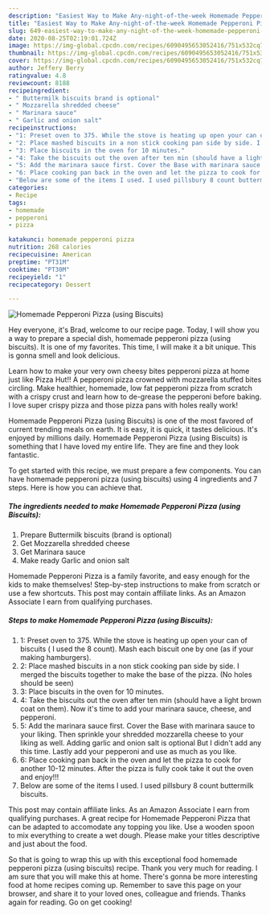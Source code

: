 ```yaml
---
description: "Easiest Way to Make Any-night-of-the-week Homemade Pepperoni Pizza (using Biscuits)"
title: "Easiest Way to Make Any-night-of-the-week Homemade Pepperoni Pizza (using Biscuits)"
slug: 649-easiest-way-to-make-any-night-of-the-week-homemade-pepperoni-pizza-using-biscuits
date: 2020-08-25T02:19:01.724Z
image: https://img-global.cpcdn.com/recipes/6090495653052416/751x532cq70/homemade-pepperoni-pizza-using-biscuits-recipe-main-photo.jpg
thumbnail: https://img-global.cpcdn.com/recipes/6090495653052416/751x532cq70/homemade-pepperoni-pizza-using-biscuits-recipe-main-photo.jpg
cover: https://img-global.cpcdn.com/recipes/6090495653052416/751x532cq70/homemade-pepperoni-pizza-using-biscuits-recipe-main-photo.jpg
author: Jeffery Berry
ratingvalue: 4.8
reviewcount: 8188
recipeingredient:
- " Buttermilk biscuits brand is optional"
- " Mozzarella shredded cheese"
- " Marinara sauce"
- " Garlic and onion salt"
recipeinstructions:
- "1: Preset oven to 375. While the stove is heating up open your can of biscuits ( I used the 8 count). Mash each biscuit one by one (as if your making hamburgers)."
- "2: Place mashed biscuits in a non stick cooking pan side by side. I merged the biscuits together to make the base of the pizza. (No holes should be seen)"
- "3: Place biscuits in the oven for 10 minutes."
- "4: Take the biscuits out the oven after ten min (should have a light brown coat on them). Now it&#39;s time to add your marinara sauce, cheese, and pepperoni."
- "5: Add the marinara sauce first. Cover the Base with marinara sauce to your liking. Then sprinkle your shredded mozzarella cheese to your liking as well. Adding garlic and onion salt is optional But I didn&#39;t add any this time. Lastly add your pepperoni and use as much as you like."
- "6: Place cooking pan back in the oven and let the pizza to cook for another 10-12 minutes. After the pizza is fully cook take it out the oven and enjoy!!!"
- "Below are some of the items I used. I used pillsbury 8 count buttermilk biscuits."
categories:
- Recipe
tags:
- homemade
- pepperoni
- pizza

katakunci: homemade pepperoni pizza 
nutrition: 268 calories
recipecuisine: American
preptime: "PT31M"
cooktime: "PT30M"
recipeyield: "1"
recipecategory: Dessert

---
```



![Homemade Pepperoni Pizza (using Biscuits)](https://img-global.cpcdn.com/recipes/6090495653052416/751x532cq70/homemade-pepperoni-pizza-using-biscuits-recipe-main-photo.jpg)

Hey everyone, it's Brad, welcome to our recipe page. Today, I will show you a way to prepare a special dish, homemade pepperoni pizza (using biscuits). It is one of my favorites. This time, I will make it a bit unique. This is gonna smell and look delicious.

Learn how to make your very own cheesy bites pepperoni pizza at home just like Pizza Hut!! A pepperoni pizza crowned with mozzarella stuffed bites circling. Make healthier, homemade, low fat pepperoni pizza from scratch with a crispy crust and learn how to de-grease the pepperoni before baking. I love super crispy pizza and those pizza pans with holes really work!

Homemade Pepperoni Pizza (using Biscuits) is one of the most favored of current trending meals on earth. It is easy, it is quick, it tastes delicious. It's enjoyed by millions daily. Homemade Pepperoni Pizza (using Biscuits) is something that I have loved my entire life. They are fine and they look fantastic.


To get started with this recipe, we must prepare a few components. You can have homemade pepperoni pizza (using biscuits) using 4 ingredients and 7 steps. Here is how you can achieve that.

<!--inarticleads1-->

##### The ingredients needed to make Homemade Pepperoni Pizza (using Biscuits):

1. Prepare  Buttermilk biscuits (brand is optional)
1. Get  Mozzarella shredded cheese
1. Get  Marinara sauce
1. Make ready  Garlic and onion salt


Homemade Pepperoni Pizza is a family favorite, and easy enough for the kids to make themselves! Step-by-step instructions to make from scratch or use a few shortcuts. This post may contain affiliate links. As an Amazon Associate I earn from qualifying purchases. 

<!--inarticleads2-->

##### Steps to make Homemade Pepperoni Pizza (using Biscuits):

1. 1: Preset oven to 375. While the stove is heating up open your can of biscuits ( I used the 8 count). Mash each biscuit one by one (as if your making hamburgers).
1. 2: Place mashed biscuits in a non stick cooking pan side by side. I merged the biscuits together to make the base of the pizza. (No holes should be seen)
1. 3: Place biscuits in the oven for 10 minutes.
1. 4: Take the biscuits out the oven after ten min (should have a light brown coat on them). Now it&#39;s time to add your marinara sauce, cheese, and pepperoni.
1. 5: Add the marinara sauce first. Cover the Base with marinara sauce to your liking. Then sprinkle your shredded mozzarella cheese to your liking as well. Adding garlic and onion salt is optional But I didn&#39;t add any this time. Lastly add your pepperoni and use as much as you like.
1. 6: Place cooking pan back in the oven and let the pizza to cook for another 10-12 minutes. After the pizza is fully cook take it out the oven and enjoy!!!
1. Below are some of the items I used. I used pillsbury 8 count buttermilk biscuits.


This post may contain affiliate links. As an Amazon Associate I earn from qualifying purchases. A great recipe for Homemade Pepperoni Pizza that can be adapted to accomodate any topping you like. Use a wooden spoon to mix everything to create a wet dough. Please make your titles descriptive and just about the food. 

So that is going to wrap this up with this exceptional food homemade pepperoni pizza (using biscuits) recipe. Thank you very much for reading. I am sure that you will make this at home. There's gonna be more interesting food at home recipes coming up. Remember to save this page on your browser, and share it to your loved ones, colleague and friends. Thanks again for reading. Go on get cooking!
